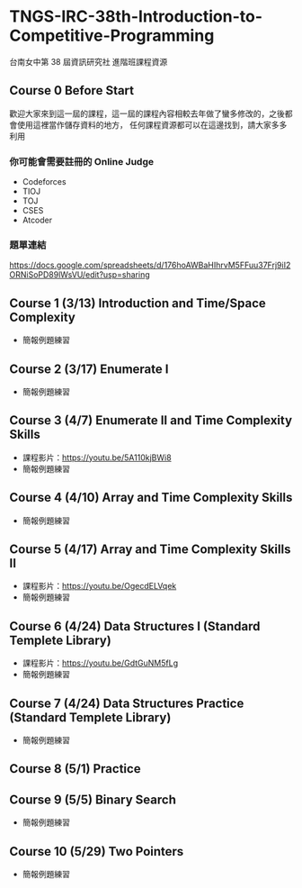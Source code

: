 # TNGS-IRC-38th-Introduction-to-Competitive-Programming
台南女中第 38 屆資訊研究社 進階班課程資源

## Course 0 Before Start

歡迎大家來到這一屆的課程，這一屆的課程內容相較去年做了蠻多修改的，之後都會使用這裡當作儲存資料的地方，
任何課程資源都可以在這邊找到，請大家多多利用

### 你可能會需要註冊的 Online Judge
- Codeforces
- TIOJ
- TOJ
- CSES
- Atcoder

### 題單連結

https://docs.google.com/spreadsheets/d/176hoAWBaHIhrvM5FFuu37Frj9iI2ORNiSoPD89lWsVU/edit?usp=sharing

## Course 1 (3/13) Introduction and Time/Space Complexity
- 簡報例題練習
## Course 2 (3/17) Enumerate I
- 簡報例題練習
## Course 3 (4/7) Enumerate II and Time Complexity Skills
- 課程影片：https://youtu.be/5A110kjBWi8
- 簡報例題練習
## Course 4 (4/10) Array and Time Complexity Skills
- 簡報例題練習
## Course 5 (4/17)  Array and Time Complexity Skills II
- 課程影片：https://youtu.be/OgecdELVqek
- 簡報例題練習

## Course 6 (4/24) Data Structures I (Standard Templete Library)
- 課程影片：https://youtu.be/GdtGuNM5fLg
- 簡報例題練習

## Course 7 (4/24) Data Structures Practice (Standard Templete Library)
- 簡報例題練習
## Course 8 (5/1) Practice

## Course 9 (5/5) Binary Search
- 簡報例題練習

## Course 10 (5/29) Two Pointers
- 簡報例題練習

